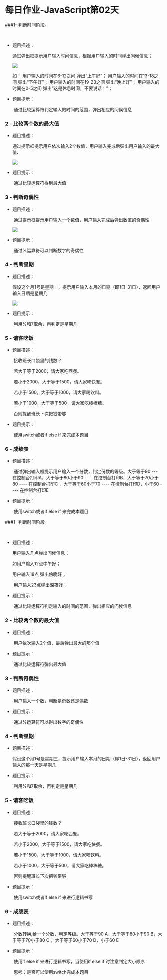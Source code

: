 
# 每日作业-JavaScript第02天

###1- 判断时间阶段。 

​	

- 题目描述： 

   通过弹出框提示用户输入时间信息，根据用户输入的时间弹出问候信息；

   ![](images\1.gif)

   	如：
   		用户输入的时间在6-12之间 弹出“上午好”；
   		用户输入的时间在13-18之间 弹出“下午好”；
   		用户输入的时间在19-23之间 弹出“晚上好”；
   		用户输入的时间在0-5之间 弹出“这是休息时间，不要说话！”；

- 题目提示：

  ​	通过比较运算符判定输入的时间的范围，弹出相应的问候信息

### 2 - 比较两个数的最大值   

- 题目描述：

  ​	通过提示框提示用户依次输入2个数值，用户输入完成后弹出用户输入的最大值、

  ![](images\2.gif)

- 题目提示：

  ​	通过比较运算符得到最大值

### 3 - 判断奇偶性

- 题目描述：

  ​	通过提示框提示用户输入一个数值，用户输入完成后弹出数值的奇偶性

  ![](images/3.gif)

  

- 题目提示：

  ​	通过%运算符可以判断数字的奇偶性

### 4 - 判断星期

- 题目描述：

  ​	假设这个月1号是星期一，提示用户输入本月的日期（即1日-31日），返回用户输入日期是星期几

  ![](images/4.gif)

- 题目提示：

  ​	利用%和7取余，再判定是星期几

### 5 - 请客吃饭

- 题目描述：

  ​	接收班长口袋里的钱数？

  ​	若大于等于2000，请大家吃西餐。

  ​	若小于2000，大于等于1500，请大家吃快餐。

  ​	若小于1500，大于等于1000，请大家喝饮料。

  ​	若小于1000，大于等于500，请大家吃棒棒糖。

  ​	否则提醒班长下次把钱带够

- 题目提示：

  ​	使用switch或者if else if 来完成本题目

### 6 - 成绩表

- 题目描述：

  ​	通过弹出输入框提示用户输入一个分数，判定份数的等级。大于等于90 --- 在控制台打印A，大于等于80小于90 ---- 在控制台打印B，大于等于70小于80 ---- 在控制台打印C ，大于等于60小于70 ---- 在控制台打印D，小于60 ---- 在控制台打印E

- 题目提示：

  ​	使用switch或者if else if 来完成本题目

###1- 判断时间阶段。 

​	

- 题目描述： 

  	用户输入几点弹出问候信息；

  	如用户输入12点中午好；

  	用户输入18点 弹出傍晚好；

  ​	用户输入23点弹出深夜好；

- 题目提示：

  ​	通过比较运算符判定输入的时间的范围，弹出相应的问候信息

### 2 - 比较两个数的最大值   

- 题目描述：

  ​	用户依次输入2个值，最后弹出最大的那个值

- 题目提示：

  ​	通过比较运算符弹出最大值

### 3 - 判断奇偶性

- 题目描述：

  ​	用户输入一个数，判断是奇数还是偶数

- 题目提示：

  ​	通过%运算符可以得出数字的奇偶性

### 4 - 判断星期

- 题目描述：

  ​	假设这个月1号是星期三，提示用户输入本月的日期（即1日-31日），返回用户输入的那一天是星期几

- 题目提示：

  ​	利用%和7取余，再判定是星期几

### 5 - 请客吃饭

- 题目描述：

  ​	接收班长口袋里的钱数？

  ​	若大于等于2000，请大家吃西餐。

  ​	若小于2000，大于等于1500，请大家吃快餐。

  ​	若小于1500，大于等于1000，请大家喝饮料。

  ​	若小于1000，大于等于500，请大家吃棒棒糖。

  ​	否则提醒班长下次把钱带够

- 题目提示：

  ​	使用switch或者if else if 来进行逻辑书写

### 6 - 成绩表

- 题目描述：

  ​	分数转换,给一个分数，判定等级。大于等于90  A，大于等于80小于90  B，大于等于70小于80  C ，大于等于60小于70 D，小于60 E

- 题目提示：

  ​	使用if else if 来进行逻辑书写，当使用if else if 时注意判定大小顺序

  ​	思考：是否可以使用switch完成本题目